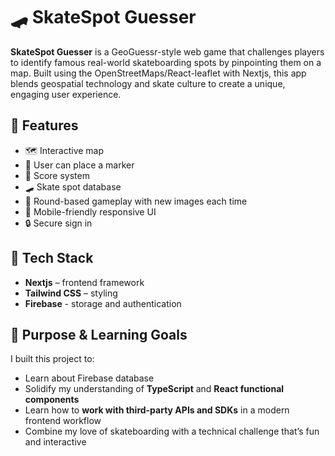 # 🛹 SkateSpot Guesser

**SkateSpot Guesser** is a GeoGuessr-style web game that challenges players to identify famous real-world skateboarding spots by pinpointing them on a map. Built using the OpenStreetMaps/React-leaflet with Nextjs, this app blends geospatial technology and skate culture to create a unique, engaging user experience.

## 🚀 Features

 - 🗺️ Interactive map 
- 📍 User can place a marker 
- 🧠 Score system 
- 🛹 Skate spot database 
- 🔄 Round-based gameplay with new images each time
- 📱 Mobile-friendly responsive UI
- 🔒 Secure sign in

## 🧰 Tech Stack

- **Nextjs** – frontend framework
- **Tailwind CSS** – styling
- **Firebase** - storage and authentication

## 🎯 Purpose & Learning Goals

I built this project to:
- Learn about Firebase database
- Solidify my understanding of **TypeScript** and **React functional components**
- Learn how to **work with third-party APIs and SDKs** in a modern frontend workflow
- Combine my love of skateboarding with a technical challenge that’s fun and interactive



